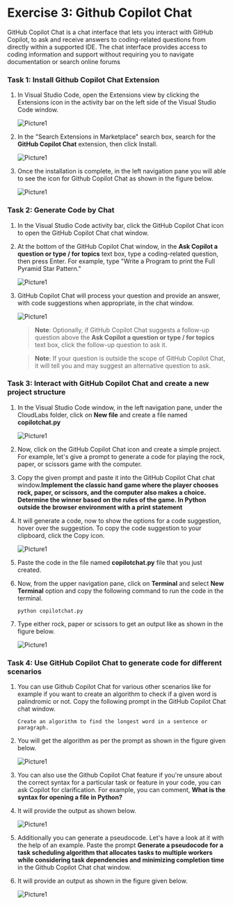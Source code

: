 # Exercise 3: Github Copilot Chat

GitHub Copilot Chat is a chat interface that lets you interact with GitHub Copilot, to ask and receive answers to coding-related questions from directly within a supported IDE. The chat interface provides access to coding information and support without requiring you to navigate documentation or search online forums

### Task 1: Install Github Copilot Chat Extension

1. In Visual Studio Code, open the Extensions view by clicking the Extensions icon in the activity bar on the left side of the Visual Studio Code window.

   ![Picture1](../media/vscodeextension.png)

2. In the "Search Extensions in Marketplace" search box, search for the **GitHub Copilot Chat** extension, then click Install.

   ![Picture1](../media/gitcochatext.png)
  
3. Once the installation is complete, in the left navigation pane you will able to see the icon for Github Copilot Chat as shown in the figure below.

   ![Picture1](../media/gitchaticon.png)

### Task 2: Generate Code by Chat

1. In the Visual Studio Code activity bar, click the GitHub Copilot Chat icon to open the GitHub Copilot Chat chat window.

2. At the bottom of the GitHub Copilot Chat window, in the **Ask Copilot a question or type / for topics** text box, type a coding-related question, then press Enter. For example, type "Write a Program to print the Full Pyramid Star Pattern."

    ![Picture1](../media/patternque1.png)

3. GitHub Copilot Chat will process your question and provide an answer, with code suggestions when appropriate, in the chat window. 

    ![Picture1](../media/apythonstar.png)

    >**Note**: Optionally, if GitHub Copilot Chat suggests a follow-up question above the **Ask Copilot a question or type / for topics** text box, click the follow-up question to ask it.

    >**Note**:  If your question is outside the scope of GitHub Copilot Chat, it will tell you and may suggest an alternative question to ask.

### Task 3: Interact with GitHub Copilot Chat and create a new project structure

1. In the Visual Studio Code window, in the left navigation pane, under the CloudLabs folder, click on **New file** and create a file named **copilotchat.py**

    ![Picture1](../media/anewfilereplace.png)

2. Now, click on the GitHub Copilot Chat icon and create a simple project. For example, let's give a prompt to generate a code for playing the rock, paper, or scissors game with the computer. 

3. Copy the given prompt and paste it into the GitHub Copilot Chat chat window.**Implement the classic hand game where the player chooses rock, paper, or scissors, and the computer also makes a choice. Determine the winner based on the rules of the game. In Python outside the browser environment with a print statement**

4. It will generate a code, now to show the options for a code suggestion, hover over the suggestion. To copy the code suggestion to your clipboard, click the Copy icon.

   ![Picture1](../media/scissorcopy.png)

5. Paste the code in the file named **copilotchat.py** file that you just created.

6. Now, from the upper navigation pane, click on **Terminal** and select **New Terminal** option and copy the following command to run the code in the terminal.

    ```
    python copilotchat.py
    ```
  
 7. Type either rock, paper or scissors to get an output like as shown in the figure below.
    
    ![Picture1](../media/rockoutp.png)

### Task 4: Use GitHub Copilot Chat to generate code for different scenarios

1. You can use Github Copilot Chat for various other scenarios like for example if you want to create an algorithm to check if a given  word is palindromic or not. Copy the following prompt in the GitHub Copilot Chat chat window.

   ```
   Create an algorithm to find the longest word in a sentence or paragraph.
   ```
2. You will get the algorithm as per the prompt as shown in the figure given below.

   ![Picture1](../media/along1.png)

3.  You can also use the Github Copilot Chat feature if you're unsure about the correct syntax for a particular task or feature in your code, you can ask Copilot for clarification. For example, you can comment, **What is the syntax for opening a file in Python?**

4. It will provide the output as shown below.

   ![Picture1](../media/asynpython1.png)

5. Additionally you can  generate a pseudocode. Let's have a look at it with the help of an example. Paste the prompt **Generate a pseudocode for a task scheduling algorithm that allocates tasks to multiple workers while considering task dependencies and minimizing completion time** in the Github Copilot Chat chat window.
  
6. It will provide an output as shown in the figure given below.

    ![Picture1](../media/apseudo1.png)

